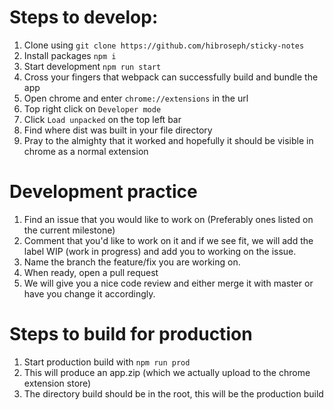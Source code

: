 # Steps to develop:
1. Clone using `git clone https://github.com/hibroseph/sticky-notes`
2. Install packages `npm i`
3. Start development `npm run start`
4. Cross your fingers that webpack can successfully build and bundle the app
5. Open chrome and enter `chrome://extensions` in the url
6. Top right click on `Developer mode`
7. Click `Load unpacked` on the top left bar
8. Find where dist was built in your file directory
9. Pray to the almighty that it worked and hopefully it should be visible in chrome as a normal extension

# Development practice
1. Find an issue that you would like to work on (Preferably ones listed on the current milestone)
2. Comment that you'd like to work on it and if we see fit, we will add the label WIP (work in progress) and add you to working on the issue.
3. Name the branch the feature/fix you are working on.
4. When ready, open a pull request
5. We will give you a nice code review and either merge it with master or have you change it accordingly.

# Steps to build for production
1. Start production build with `npm run prod`
2. This will produce an app.zip (which we actually upload to the chrome extension store)
3. The directory build should be in the root, this will be the production build
